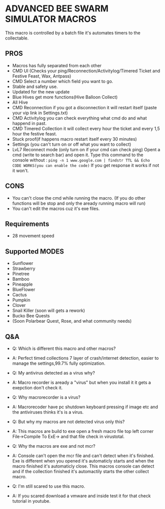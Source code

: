 # ADVANCED BEE SWARM SIMULATOR MACROS
This macro is controlled by a batch file it's automates timers to the collectable.

## PROS
- Macros has fully separated from each other
- CMD UI (Checks your ping/Reconnection/Activitylog/Timered Ticket and Festive Feast, Wax, Antpass)
- CMD Select a number which field you want to go.
- Stable and safety use.
- Updated for the new update
- Blue Hives get more functions(Hive Balloon Collect)
- All Hive
- CMD Reconnection if you got a disconnection it will restart itself (paste your vip link in Settings.txt)
- CMD Activitylog you can check everything what cmd do and what happend in past.
- CMD Timered Collection it will collect every hour the ticket and every 1,5 hour the festive feast. 
- Stuck proof(if happens macro restart itself every 30 minutes)
- Settings (you can't turn on or off what you want to collect)
- LvL7 Reconnect mode (only turn on if your cmd can check ping)
  Opent a cmd (write to search bar) and open it.
  Type this command to the console without : `ping -n 1 www.google.com | findstr TTL && Echo CODE WORKS(you can enable the code)` If you get response it works if not it won't.

## CONS
- You can't close the cmd while running the macro. (If you do other functions will be stop and only the aready running macro will run)
- You can't edit the macros cuz it's exe files.

## Requirements
- 28 movement speed

## Supported MODES
- Sunflower
- Strawberry
- Pinetree
- Bamboo
- Pineapple
- BlueFlower
- Cactus
- Pumpkin
- Clover
- Snail Killer (soon will gets a rework)
- Bucko Bee Quests
- (Soon Polarbear Quest, Rose, and what community needs)

## Q&A
- Q: Which is different this macro and other macros?
- A: Perfect timed collections 7 layer of crash/internet detection, easier to manage the settings,99.7% fully optimization.

- Q: My antivirus detected as a virus why?
- A: Macro recorder is aready a "virus" but when you install it it gets a exepction don't check it.

- Q: Why macrorecorder is a virus?
- A: Macrorecoder have pc shutdown keyboard pressing if image etc and the antiviruses thinks it's is a virus.

- Q: But why my macros are not detected virus only this?
- A: This macros are build to exe open a fresh macro file top left corner File->Compile To ExE-> and that file check in virustotal.

- Q: Why the macros are exe and not mcr?
- A: Console can't open the mcr file and can't detect when it's finished. Exe is different when you opened it's automaticly starts and when the macro finished it's automaticly close. This macros console can detect and if the collection finished it's automactily starts the other collect macro.

- Q: I'm still scared to use this macro.
- A: If you scared download a vmware and inside test it for that check tutorial in youtube.

